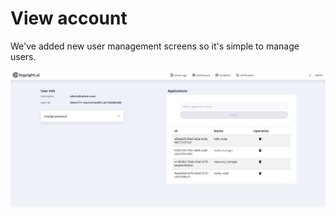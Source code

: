 # View account


We've added new user management screens so it's simple to manage users.

![View accounts](./settings.png)
